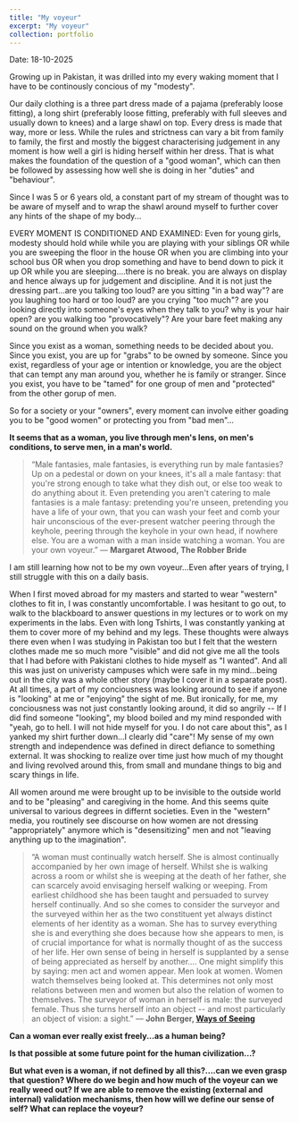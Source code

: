 ```yaml
---
title: "My voyeur"
excerpt: "My voyeur"
collection: portfolio
---
```


Date: 18-10-2025

Growing up in Pakistan, it was drilled into my every waking moment that I have to be continously concious of my "modesty". 

Our daily clothing is a three part dress made of a pajama (preferably loose fitting), a long shirt (preferably loose fitting, preferably with full sleeves and usually down to knees) and a large shawl on top. Every dress is made that way, more or less. While the rules and strictness can vary a bit from family to family, the first and mostly the biggest characterising judgement in any moment is how well a girl is hiding herself within her dress. That is what makes the foundation of the question of a "good woman", which can then be followed by assessing how well she is doing in her "duties" and "behaviour". 

Since I was 5 or 6 years old, a constant part of my stream of thought was to be aware of myself and to wrap the shawl around myself to further cover any hints of the shape of my body...


EVERY MOMENT IS CONDITIONED AND EXAMINED: Even for young girls, modesty should hold while while you are playing with your siblings OR while you are sweeping the floor in the house OR when you are climbing into your school bus OR when you drop something and have to bend down to pick it up OR while you are sleeping....there is no break. you are always on display and hence always up for judgement and discipline. And it is not just the dressing part...are you talking too loud? are you sitting "in a bad way"? are you laughing too hard or too loud?  are you crying "too much"? are you looking directly into someone's eyes when they talk to you? why is your hair open? are you walking too "provocatively"? Are your bare feet making any sound on the ground when you walk?    


Since you exist as a woman, something needs to be decided about you. Since you exist, you are up for "grabs" to be owned by someone. Since you exist, regardless of your age or intention or knowledge, you are the object that can tempt any man around you, whether he is family or stranger. Since you exist, you have to be "tamed" for one group of men and "protected" from the other gorup of men. 


So for a society or your "owners", every moment can involve either goading you to be "good women" or protecting you from "bad men"... 


**It seems that as a woman, you live through men's lens, on men's conditions, to serve men, in a man's world.**


>“Male fantasies, male fantasies, is everything run by male fantasies? Up on a pedestal or down on your knees, it's all a male fantasy: that you're strong enough to take what they dish out, or else too weak to do anything about it. Even pretending you aren't catering to male fantasies is a male fantasy: pretending you're unseen, pretending you have a life of your own, that you can wash your feet and comb your hair unconscious of the ever-present watcher peering through the keyhole, peering through the keyhole in your own head, if nowhere else. You are a woman with a man inside watching a woman. You are your own voyeur.”
― **Margaret Atwood, The Robber Bride** 


I am still learning how not to be my own voyeur...Even after years of trying, I still struggle with this on a daily basis. 

When I first moved abroad for my masters and started to wear "western" clothes to fit in, I was constantly uncomfortable. I was hesitant to go out, to walk to the blackboard to answer questions in my lectures or to work on my experiments in the labs. Even with long Tshirts, I was constantly yanking at them to cover more of my behind and my legs. These thoughts were always there even when I was studying in Pakistan too but I felt that the western clothes made me so much more "visible" and did not give me all the tools that I had before with Pakistani clothes to hide myself as "I wanted". And all this was just on univeristy campuses which were safe in my mind...being out in the city was a whole other story (maybe I cover it in a separate post). At all times, a part of my conciousness was looking around to see if anyone is "looking" at me or "enjoying" the sight of me. But ironically, for me, my conciousness was not just constantly looking around, it did so angrily -- If I did find someone "looking", my blood boiled and my mind responded with "yeah, go to hell. I will not hide myself for you. I do not care about this", as I yanked my shirt further down...I clearly did "care"! My sense of my own strength and independence was defined in direct defiance to something external. It was shocking to realize over time just how much of my thought and living revolved around this, from small and mundane things to big and scary things in life.


All women around me were brought up to be invisible to the outside world and to be "pleasing" and caregiving in the home. And this seems quite universal to various degrees in differnt societies. Even in the "western" media, you routinely see discourse on how women are not dressing "appropriately" anymore which is "desensitizing" men and not "leaving anything up to the imagination". 


>“A woman must continually watch herself. She is almost continually accompanied by her own image of herself. Whilst she is walking across a room or whilst she is weeping at the death of her father, she can scarcely avoid envisaging herself walking or weeping. From earliest childhood she has been taught and persuaded to survey herself continually. And so she comes to consider the surveyor and the surveyed within her as the two constituent yet always distinct elements of her identity as a woman. She has to survey everything she is and everything she does because how she appears to men, is of crucial importance for what is normally thought of as the success of her life. Her own sense of being in herself is supplanted by a sense of being appreciated as herself by another....
One might simplify this by saying: men act and women appear. Men look at women. Women watch themselves being looked at. This determines not only most relations between men and women but also the relation of women to themselves. The surveyor of woman in herself is male: the surveyed female. Thus she turns herself into an object -- and most particularly an object of vision: a sight.”
― **John Berger, [Ways of Seeing](https://www.ways-of-seeing.com/)** 


**Can a woman ever really exist freely...as a human being?** 

**Is that possible at some future point for the human civilization...?**

**But what even is a woman, if not defined by all this?....can we even grasp that question? Where do we begin and how much of the voyeur can we really weed out? If we are able to remove the existing (external and internal) validation mechanisms, then how will we define our sense of self? What can replace the voyeur?**


